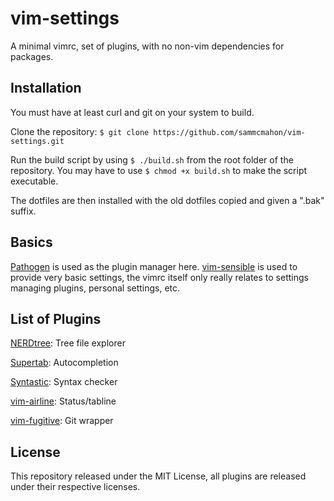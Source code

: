# vim-settings
A minimal vimrc, set of plugins, with no non-vim dependencies for packages.

## Installation
You must have at least curl and git on your system to build.

Clone the repository:
`$ git clone https://github.com/sammcmahon/vim-settings.git`

Run the build script by using `$ ./build.sh` from the root folder of the
repository. You may have to use `$ chmod +x build.sh` to make the script
executable.

The dotfiles are then installed with the old dotfiles copied and given a ".bak"
suffix.

## Basics
[Pathogen](https://github.com/tpope/vim-pathogen) is used as the plugin manager
here. [vim-sensible](https://github.com/tpope/vim-sensible) is used to provide
very basic settings, the vimrc itself only really relates to settings managing
plugins, personal settings, etc.

## List of Plugins
[NERDtree](https://github.com/scrooloose/nerdtree): Tree file explorer

[Supertab](https://github.com/ervandew/supertab): Autocompletion

[Syntastic](https://github.com/vim-syntastic/syntastic): Syntax checker

[vim-airline](https://github.com/vim-airline/vim-airline): Status/tabline

[vim-fugitive](https://github.com/tpope/vim-fugitive): Git wrapper

## License
This repository released under the MIT License, all plugins are released
under their respective licenses.
